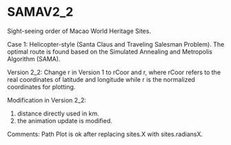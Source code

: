 # SAMAV2_2
Sight-seeing order of Macao World Heritage Sites.

Case 1: Helicopter-style (Santa Claus and Traveling Salesman Problem). The optimal route is found based on the Simulated Annealing and Metropolis Algorithm (SAMA).

Version 2_2: 
  Change r in Version 1 to rCoor and r, where rCoor refers to the real coordinates of latitude and longitude while r is the normalized coordinates for plotting.
  
Modification in Version 2_2: 
  1. distance directly used in km.
  2. the animation update is modified.

Comments: Path Plot is ok after replacing sites.X with sites.radiansX.
